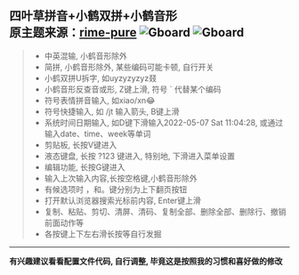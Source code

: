 四叶草拼音+小鹤双拼+小鹤音形  
原主题来源：[rime-pure](https://github.com/SivanLaai/rime-pure)
![Gboard](https://raw.githubusercontent.com/Jacobax/trime-config/main/pics/Gboard墨亮.jpg)
![Gboard](https://raw.githubusercontent.com/Jacobax/trime-config/main/pics/Gboard墨.jpg)
---
> * 中英混输, 小鹤音形除外  
> * 简拼, 小鹤音形除外, 某些编码可能卡顿, 自行开关  
> * 小鹤双拼U拆字, 如uyzyzyzyz叕  
> * 小鹤音形反查音或形, Z键上滑, 符号 ` 代替某个编码  
> * 符号表情拼音输入, 如xiao/xn😂  
> * 符号快捷输入, 如 /jt 输入箭头, B键上滑  
> * 系统时间日期输入, 如D键下滑输入2022-05-07 Sat 11:04:28, 或通过输入date、time、week等单词  
> * 剪贴板, 长按V键进入  
> * 液态键盘, 长按 ?123 键进入, 特别地, 下滑进入菜单设置  
> * 编辑功能, 长按G键进入  
> * 输入上次输入内容,长按空格键,小鹤音形除外  
> * 有候选项时 ，和。键分别为上下翻页按钮  
> * 打开默认浏览器搜索光标前内容, Enter键上滑  
> * 复制、粘贴、剪切、清屏、清码、复制全部、删除全部、删除行、撤销前面动作等  
> * 各按键上下左右滑长按等自行发掘    

---

**有兴趣建议看看配置文件代码, 自行调整, 毕竟这是按照我的习惯和喜好做的修改**